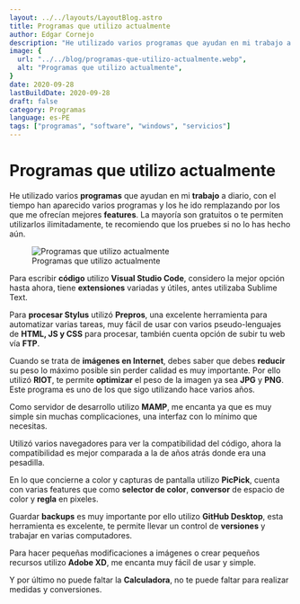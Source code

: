 ```yaml
---
layout: ../../layouts/LayoutBlog.astro
title: Programas que utilizo actualmente
author: Edgar Cornejo
description: "He utilizado varios programas que ayudan en mi trabajo a diario, con el tiempo han aparecido varios programas y los he ido remplazando por los que me ofrecían mejores features.  La mayoría son gratuitos o te permiten utilizarlos ilimitadamente, te recomiendo que los pruebes si no lo has hecho aún."
image: {
  url: "../../blog/programas-que-utilizo-actualmente.webp",
  alt: "Programas que utilizo actualmente",
}  
date: 2020-09-28
lastBuildDate: 2020-09-28
draft: false
category: Programas
language: es-PE
tags: ["programas", "software", "windows", "servicios"]
---
```


# Programas que utilizo actualmente

He utilizado varios **programas** que ayudan en mi **trabajo** a diario, con el tiempo han aparecido varios programas y los he ido remplazando por los que me ofrecían mejores **features**.  La mayoría son gratuitos o te permiten utilizarlos ilimitadamente, te recomiendo que los pruebes si no lo has hecho aún.

<figure>
  <img src="../../blog/programas-que-utilizo-actualmente.webp" alt="Programas que utilizo actualmente"/>
  <figcaption>Programas que utilizo actualmente</figcaption>
</figure>

Para escribir **código** utilizo **Visual Studio Code**, considero la mejor opción hasta ahora, tiene **extensiones** variadas y útiles, antes utilizaba Sublime Text.

Para **procesar Stylus** utilizó **Prepros**, una excelente herramienta para automatizar varias tareas, muy fácil de usar con varios pseudo-lenguajes de **HTML, JS y CSS** para procesar, también cuenta opción de subir tu web vía **FTP**.

Cuando se trata de **imágenes en Internet**, debes saber que debes **reducir** su peso lo máximo posible sin perder calidad es muy importante. Por ello utilizó **RIOT**, te permite **optimizar** el peso de la imagen ya sea **JPG** y **PNG**. Este programa es uno de los que sigo utilizando hace varios años.

Como servidor de desarrollo utilizo **MAMP**, me encanta ya que es muy simple sin muchas complicaciones, una interfaz con lo mínimo que necesitas.

Utilizó varios navegadores para ver la compatibilidad del código, ahora la compatibilidad es mejor comparada a la de años atrás donde era una pesadilla.

En lo que concierne a color y capturas de pantalla utilizo **PicPick**, cuenta con varias features que como **selector de color**, **conversor** de espacio de color y **regla** en pixeles.

Guardar **backups** es muy importante por ello utilizo **GitHub Desktop**, esta herramienta es excelente, te permite llevar un control de **versiones** y trabajar en varias computadores.

Para hacer pequeñas modificaciones a imágenes o crear pequeños recursos utilizo **Adobe XD**, me encanta muy fácil de usar y simple.

Y por último no puede faltar la **Calculadora**, no te puede faltar para realizar medidas y conversiones.
